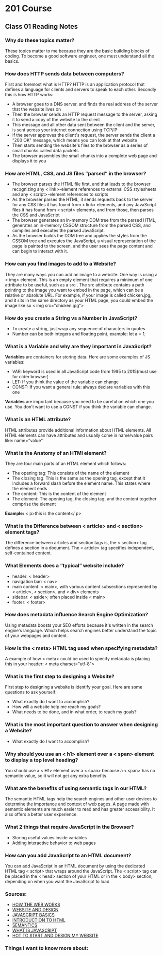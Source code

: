 # 201 Course

## Class 01 Reading Notes

### Why do these topics matter?

These topics matter to me because they are the basic building blocks of coding. To become a good software engineer, one must understand all the basics.

### How  does HTTP sends data between computers?

First and foremost what is HTTP? HTTP is an application protocol that defines a language for clients and servers to speak to each other. Secondly this is how HTTP works:

- A  browser goes to a DNS server, and finds the real address of the server that the website lives on
- Then the browser sends an HTTP request message to the server, asking it to send a copy of the website to the client
- This message and all other data sent between the client and the server, is sent across your internet connection using TCP/IP
- If the server approves the client's request, the server sends the client a "200 OK" message, which means you can look at that website
- Then starts sending the website's files to the browser as a series of small chunks called data packets
- The browser assembles the small chunks into a complete web page and displays it to you

### How are HTML, CSS, and JS files “parsed” in the browser?

- The browser parses the HTML file first, and that leads to the browser recognizing any < link>-element references to external CSS stylesheets and any < script>-element references to scripts
- As the browser parses the HTML, it sends requests back to the server for any CSS files it has found from < link> elements, and any JavaScript files it has found from < script> elements, and from those, then parses the CSS and JavaScript
- The browser generates an in-memory DOM tree from the parsed HTML, generates an in-memory CSSOM structure from the parsed CSS, and compiles and executes the parsed JavaScript.
- As the browser builds the DOM tree and applies the styles from the CSSOM tree and executes the JavaScript, a visual representation of the page is painted to the screen, and the user sees the page content and can begin to interact with it.

### How can you find images to add to a Website?

They are many ways you can add an image to a website. One way is using a < img> element. This is an empty element that requires a minimum of one attribute to be useful, such as a src . The src attribute contains a path pointing to the image you want to embed in the page, which can be a relative or absolute URL. For example, if your image is called chicken.jpg, and it sits in the same directory as your HTML page, you could embed the image like so < img src="chicken.jpg">

### How do you create a String vs a Number in JavaScript?

- To create a string, just wrap any sequence of characters in quotes
- Number can be both integers and floating point, example: let a = 1;

### What is a Variable and why are they important in JavaScript?

**Variables** are containers for storing data. Here are some examples of JS variables:

- VAR: keyword is used in all JavaScript code from 1995 to 2015(must use for older browser)
- LET: If you think the value of the variable can change
- CONST: If you want a general rule: always declare variables with this one

**Variables** are important because you need to be careful on which one you use. You don't want to use a CONST if you think the variable can change.

### What is an HTML attribute?

HTML attributes provide additional information about HTML elements. All HTML elements can have attributes and usually come in name/value pairs like: name="value"

### What is the Anatomy of an HTMl element?

They are four main parts of an HTML element which follows:

- The opening tag: This consists of the name of the element
- The closing tag: This is the same as the opening tag, except that it includes a forward slash before the element name. This states where the element ends
- The content: This is the content of the element
- The element: The opening tag, the closing tag, and the content together comprise the element

**Example:** < p>this is the content</ p>

### What is the Difference between < article> and < section> element tags?

The difference between articles and section tags is, the < section> tag defines a section in a document. The < article> tag specifies independent, self-contained content.

### What Elements does a “typical” website include?

- header: < header>
- navigation bar: < nav>
- main content: < main>, with various content subsections represented by < article>, < section>, and < div> elements
- sidebar: < aside>; often placed inside < main>
- footer: < footer>

### How does metadata influence Search Engine Optimization?

Using metadata boosts your SEO efforts because it's written in the search engine's language. Which helps search engines better understand the topic of your webpages and content.

### How is the < meta> HTML tag used when specifying metadata?

A example of how < meta> could be used to specify metadata is placing this in your header: < meta charset="utf-8">

### What is the first step to designing a Website?

First step to designing a website is identify your goal. Here are some questions to ask yourself:

- What exactly do I want to accomplish?
- How will a website help me reach my goals?
- What needs to be done, and in what order, to reach my goals?

### What is the most important question to answer when designing a Website?

- What exactly do I want to accomplish?

### Why should you use an < h1> element over a < span> element to display a top level heading?

You should use a < H1> element over a < span> because a < span> has no semantic value, so it will not get any extra benefits.

### What are the benefits of using semantic tags in our HTML?

The semantic HTML tags help the search engines and other user devices to determine the importance and context of web pages. A page made with semantic elements are much easier to read and has greater accessibility. It also offers a better user experience.

### What 2 things that require JavaScript in the Browser?

- Storing useful values inside variables
- Adding interactive behavior to web pages

### How can you add JavaScript to an HTML document?

You can add JavaScript in an HTML document by using the dedicated HTML tag < script> that wraps around the JavaScript. The < script> tag can be placed in the < head> section of your HTML or in the < body> section, depending on when you want the JavaScript to load.

### Sources:

- [HOW THE WEB WORKS](https://developer.mozilla.org/en-US/docs/Learn/Getting_started_with_the_web/How_the_Web_works)
- [WEBSITE AND DESIGN](https://developer.mozilla.org/en-US/docs/Learn/Getting_started_with_the_web/What_will_your_website_look_like)
- [JAVASCRIPT BASICS](https://developer.mozilla.org/en-US/docs/Learn/Getting_started_with_the_web/JavaScript_basics)
- [INTRODUCTION TO HTML](https://developer.mozilla.org/en-US/docs/Learn/HTML/Introduction_to_HTML)
- [SEMANTICS](https://developer.mozilla.org/en-US/docs/Glossary/Semantics)
- [WHAT IS JAVASCRIPT](https://developer.mozilla.org/en-US/docs/Learn/JavaScript/First_steps/What_is_JavaScript)
- [HOT TO START AND DESIGN MY WEBSITE](https://developer.mozilla.org/en-US/docs/Learn/Common_questions/Thinking_before_coding)

### Things I want to know more about: